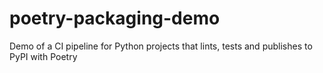 # poetry-packaging-demo
Demo of a CI pipeline for Python projects that lints, tests and publishes to PyPI with Poetry
